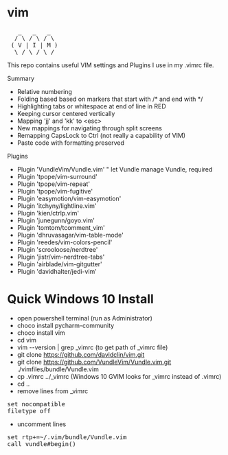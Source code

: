 # vim

<pre>
   _   _   _  
  / \ / \ / \ 
 ( V | I | M )
  \_/ \_/ \_/ 
</pre>

This repo contains useful VIM settings and Plugins I use in my .vimrc file.

Summary
- Relative numbering
- Folding based based on markers that start with /* and end with */
- Highlighting tabs or whitespace at end of line in RED
- Keeping cursor centered vertically
- Mapping 'jj' and 'kk' to \<esc\>
- New mappings for navigating through split screens
- Remapping CapsLock to Ctrl (not really a capability of VIM)
- Paste code with formatting preserved

Plugins
- Plugin 'VundleVim/Vundle.vim'   " let Vundle manage Vundle, required
- Plugin 'tpope/vim-surround'
- Plugin 'tpope/vim-repeat'
- Plugin 'tpope/vim-fugitive'
- Plugin 'easymotion/vim-easymotion'
- Plugin 'itchyny/lightline.vim'
- Plugin 'kien/ctrlp.vim'
- Plugin 'junegunn/goyo.vim'
- Plugin 'tomtom/tcomment_vim'
- Plugin 'dhruvasagar/vim-table-mode'
- Plugin 'reedes/vim-colors-pencil'
- Plugin 'scrooloose/nerdtree'
- Plugin 'jistr/vim-nerdtree-tabs'
- Plugin 'airblade/vim-gitgutter'
- Plugin 'davidhalter/jedi-vim'

# Quick Windows 10 Install
- open powershell terminal (run as Administrator)
- choco install pycharm-community 
- choco install vim
- cd vim
- vim --version | grep _vimrc  (to get path of _vimrc file)
- git clone https://github.com/davidclin/vim.git
- git clone https://github.com/VundleVim/Vundle.vim.git ./vimfiles/bundle/Vundle.vim
- cp .vimrc ../_vimrc  (Windows 10 GVIM looks for _vimrc instead of .vimrc)
- cd ..
- remove lines from _vimrc
<pre>
set nocompatible
filetype off
</pre>
- uncomment lines
<pre>
set rtp+=~/.vim/bundle/Vundle.vim
call vundle#begin()
</pre>
